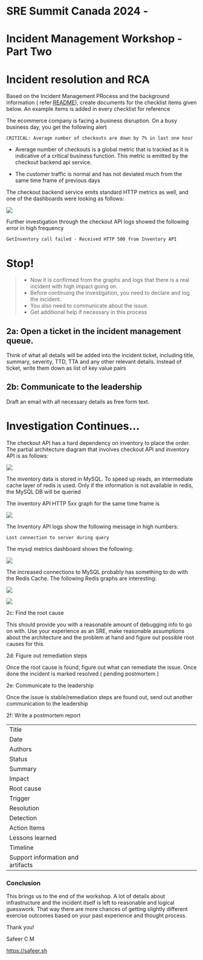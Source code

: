 # SRE Summit Canada 2024 - 
# Incident Management Workshop - Part Two
# Incident resolution and RCA

Based on the Incident Management PRocess and the background information ( refer [README](README.md)), create documents for the checklist items given below.  An example items is added in every checklist for reference 

The ecommerce company is facing a business disruption.  On a busy business day, you get the following alert

```
CRITICAL: Average number of checkouts are down by 7% in last one hour
```

* Average number of checkouts is a global metric that is tracked as it is indicative of a critical business function.  This metric is emitted by the checkout backend api service.

* The customer traffic is normal and has not deviated much from the same time frame of previous days

The checkout backend service emits standard HTTP metrics as well, and one of the dashboards were looking as follows:

![](images/CA_SRE_2024_Workshop_Checkout_503.png)


Further investigation through the checkout API logs showed the following error in high frequency

```
GetInventory call failed - Received HTTP 500 from Inventory API
```

# Stop!

> * Now it is confirmed from the graphs and logs that there is a real incident with high impact going on.  
> * Before continuing the investigation, you need to declare and log the incident.  
> * You also need to communicate about the issue.
> * Get additional help if necessary in this process


## 2a: Open a ticket in the incident management queue.  

Think of what all details will be added into the incident ticket, including title, summary, severity, TTD, TTA and any other relevant details.  Instead of ticket, write them down as list of key value pairs

## 2b: Communicate to the leadership

Draft an email with all necessary details as free form text.


# Investigation Continues…

The checkout API has a hard dependency on inventory to place the order.  The partial architecture diagram that involves checkout API and inventory API is as follows:

![](images/CA_SRE_2024_Workshop_Checkout_Arch.png)

The inventory data is stored in MySQL. To speed up reads, an intermediate cache layer of redis is used.  Only if the information is not available in redis, the MySQL DB will be queried

The inventory API HTTP 5xx graph for the same time frame is 

![](images/CA_SRE_2024_Workshop_Inventory_500.png)

The Inventory API logs show the following message in high numbers:

```
Lost connection to server during query
```

The mysql metrics dashboard shows the following:

![](images/CA_SRE_2024_Workshop_MySQL.png)

The increased connections to MySQL probably has something to do with the Redis Cache.  The following Redis graphs are interesting:

![](images/CA_SRE_2024_Workshop_Redis_Cache.png)

![](images/CA_SRE_2024_Workshop_Redis_Uptime.png)

2c: Find the root cause

This should provide you with a reasonable amount of debugging info to go on with.  Use your experience as an SRE, make reasonable assumptions about the architecture and the problem at hand and figure out possible root causes for this.

2d: Figure out remediation steps

Once the root cause is found, figure out what can remediate the issue.  Once done the incident is marked resolved ( pending postmortem )

2e: Communicate to the leadership

Once the issue is stable/remediation steps are found out, send out another communication to the leadership

2f: Write a postmortem report

|||
|---|---|
|Title|&nbsp;&nbsp;&nbsp;&nbsp;&nbsp;&nbsp;&nbsp;&nbsp;&nbsp;&nbsp;&nbsp;&nbsp;&nbsp;&nbsp;&nbsp;&nbsp;&nbsp;&nbsp;&nbsp;&nbsp;&nbsp;&nbsp;&nbsp;&nbsp;&nbsp;&nbsp;&nbsp;&nbsp;&nbsp;&nbsp;&nbsp;&nbsp;&nbsp;&nbsp;&nbsp;&nbsp;&nbsp;&nbsp;&nbsp;&nbsp;&nbsp;&nbsp;&nbsp;&nbsp;&nbsp;&nbsp;&nbsp;&nbsp;&nbsp;&nbsp;&nbsp;&nbsp;&nbsp;&nbsp;&nbsp;&nbsp;|
|Date||
|Authors||
|Status
|Summary
|Impact
|Root cause
|Trigger
|Resolution
|Detection
|Action Items
|Lessons learned
|Timeline
|Support information and artifacts


### Conclusion

This brings us to the end of the workshop.  A lot of details about infrastructure and the incident itself is left to reasonable and logical guesswork.  That way there are more chances of getting slightly different exercise outcomes based on your past experience and thought process.


Thank you!

Safeer C M

https://safeer.sh
